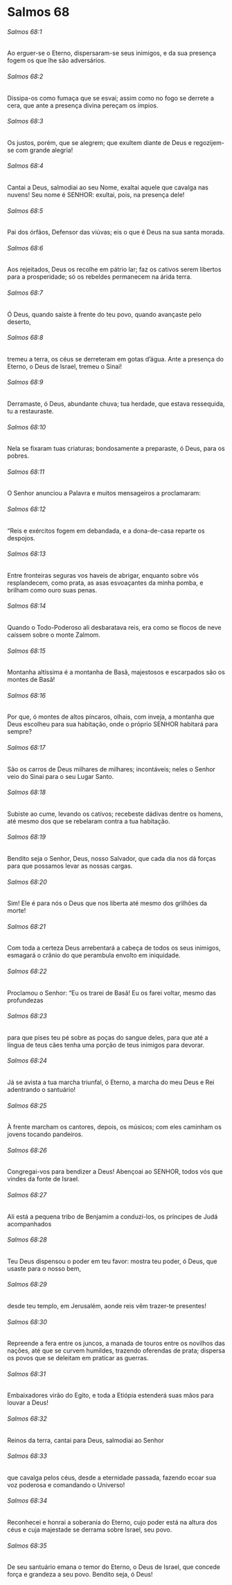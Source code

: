 # Salmos 68

###### Salmos 68:1

Ao erguer-se o Eterno, dispersaram-se seus inimigos, e da sua presença fogem os que lhe são adversários.

###### Salmos 68:2

Dissipa-os como fumaça que se esvai; assim como no fogo se derrete a cera, que ante a presença divina pereçam os ímpios.

###### Salmos 68:3

Os justos, porém, que se alegrem; que exultem diante de Deus e regozijem-se com grande alegria!

###### Salmos 68:4

Cantai a Deus, salmodiai ao seu Nome, exaltai aquele que cavalga nas nuvens! Seu nome é SENHOR: exultai, pois, na presença dele!

###### Salmos 68:5

Pai dos órfãos, Defensor das viúvas; eis o que é Deus na sua santa morada.

###### Salmos 68:6

Aos rejeitados, Deus os recolhe em pátrio lar; faz os cativos serem libertos para a prosperidade; só os rebeldes permanecem na árida terra.

###### Salmos 68:7

Ó Deus, quando saíste à frente do teu povo, quando avançaste pelo deserto,

###### Salmos 68:8

tremeu a terra, os céus se derreteram em gotas d’água. Ante a presença do Eterno, o Deus de Israel, tremeu o Sinai!

###### Salmos 68:9

Derramaste, ó Deus, abundante chuva; tua herdade, que estava ressequida, tu a restauraste.

###### Salmos 68:10

Nela se fixaram tuas criaturas; bondosamente a preparaste, ó Deus, para os pobres.

###### Salmos 68:11

O Senhor anunciou a Palavra e muitos mensageiros a proclamaram:

###### Salmos 68:12

“Reis e exércitos fogem em debandada, e a dona-de-casa reparte os despojos.

###### Salmos 68:13

Entre fronteiras seguras vos haveis de abrigar, enquanto sobre vós resplandecem, como prata, as asas esvoaçantes da minha pomba, e brilham como ouro suas penas.

###### Salmos 68:14

Quando o Todo-Poderoso ali desbaratava reis, era como se flocos de neve caíssem sobre o monte Zalmom.

###### Salmos 68:15

Montanha altíssima é a montanha de Basã, majestosos e escarpados são os montes de Basã!

###### Salmos 68:16

Por que, ó montes de altos píncaros, olhais, com inveja, a montanha que Deus escolheu para sua habitação, onde o próprio SENHOR habitará para sempre?

###### Salmos 68:17

São os carros de Deus milhares de milhares; incontáveis; neles o Senhor veio do Sinai para o seu Lugar Santo.

###### Salmos 68:18

Subiste ao cume, levando os cativos; recebeste dádivas dentre os homens, até mesmo dos que se rebelaram contra a tua habitação.

###### Salmos 68:19

Bendito seja o Senhor, Deus, nosso Salvador, que cada dia nos dá forças para que possamos levar as nossas cargas.

###### Salmos 68:20

Sim! Ele é para nós o Deus que nos liberta até mesmo dos grilhões da morte!

###### Salmos 68:21

Com toda a certeza Deus arrebentará a cabeça de todos os seus inimigos, esmagará o crânio do que perambula envolto em iniquidade.

###### Salmos 68:22

Proclamou o Senhor: “Eu os trarei de Basã! Eu os farei voltar, mesmo das profundezas

###### Salmos 68:23

para que pises teu pé sobre as poças do sangue deles, para que até a língua de teus cães tenha uma porção de teus inimigos para devorar.

###### Salmos 68:24

Já se avista a tua marcha triunfal, ó Eterno, a marcha do meu Deus e Rei adentrando o santuário!

###### Salmos 68:25

À frente marcham os cantores, depois, os músicos; com eles caminham os jovens tocando pandeiros.

###### Salmos 68:26

Congregai-vos para bendizer a Deus! Abençoai ao SENHOR, todos vós que vindes da fonte de Israel.

###### Salmos 68:27

Ali está a pequena tribo de Benjamim a conduzi-los, os príncipes de Judá acompanhados

###### Salmos 68:28

Teu Deus dispensou o poder em teu favor: mostra teu poder, ó Deus, que usaste para o nosso bem,

###### Salmos 68:29

desde teu templo, em Jerusalém, aonde reis vêm trazer-te presentes!

###### Salmos 68:30

Repreende a fera entre os juncos, a manada de touros entre os novilhos das nações, até que se curvem humildes, trazendo oferendas de prata; dispersa os povos que se deleitam em praticar as guerras.

###### Salmos 68:31

Embaixadores virão do Egito, e toda a Etiópia estenderá suas mãos para louvar a Deus!

###### Salmos 68:32

Reinos da terra, cantai para Deus, salmodiai ao Senhor

###### Salmos 68:33

que cavalga pelos céus, desde a eternidade passada, fazendo ecoar sua voz poderosa e comandando o Universo!

###### Salmos 68:34

Reconhecei e honrai a soberania do Eterno, cujo poder está na altura dos céus e cuja majestade se derrama sobre Israel, seu povo.

###### Salmos 68:35

De seu santuário emana o temor do Eterno, o Deus de Israel, que concede força e grandeza a seu povo. Bendito seja, ó Deus!

